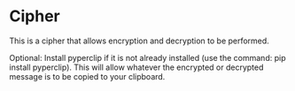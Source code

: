 # Cipher
This is a cipher that allows encryption and decryption to be performed. 

Optional: Install pyperclip if it is not already installed (use the command: pip install pyperclip). This will allow whatever the encrypted or decrypted message is to be copied to your clipboard. 
